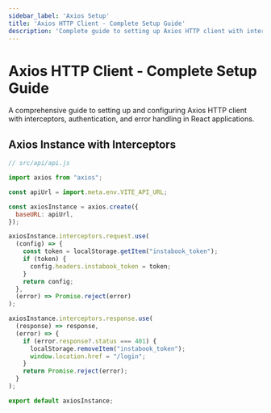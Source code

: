 ```yaml
---
sidebar_label: 'Axios Setup'
title: 'Axios HTTP Client - Complete Setup Guide'
description: 'Complete guide to setting up Axios HTTP client with interceptors, authentication headers, and error handling for React applications.'
---
```


# Axios HTTP Client - Complete Setup Guide

A comprehensive guide to setting up and configuring Axios HTTP client with interceptors, authentication, and error handling in React applications.

## Axios Instance with Interceptors

```javascript
// src/api/api.js 

import axios from "axios";

const apiUrl = import.meta.env.VITE_API_URL;

const axiosInstance = axios.create({
  baseURL: apiUrl,
});

axiosInstance.interceptors.request.use(
  (config) => {
    const token = localStorage.getItem("instabook_token");
    if (token) {
      config.headers.instabook_token = token; 
    }
    return config;
  },
  (error) => Promise.reject(error)
);

axiosInstance.interceptors.response.use(
  (response) => response,
  (error) => {
    if (error.response?.status === 401) {
      localStorage.removeItem("instabook_token");
      window.location.href = "/login";
    }
    return Promise.reject(error); 
  }
);

export default axiosInstance;